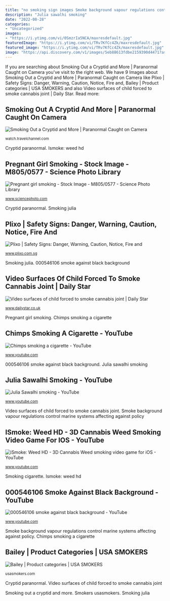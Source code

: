 ```yaml
---
title: "no smoking sign images Smoke background vapour regulations control marine systems affecting against policy"
description: "Julia sawalhi smoking"
date: "2022-08-28"
categories:
- "Uncategorized"
images:
- "https://i.ytimg.com/vi/0SmzrIa5NCA/maxresdefault.jpg"
featuredImage: "https://i.ytimg.com/vi/TRv7KfCc4Zk/maxresdefault.jpg"
featured_image: "https://i.ytimg.com/vi/TRv7KfCc4Zk/maxresdefault.jpg"
image: "https://api.discovery.com/v1/images/5eb88613fdbe2159390d4471?aspectRatio=16x9&amp;width=1200&amp;key=3020a40c2356a645b4b4"
---
```


If you are searching about Smoking Out a Cryptid and More | Paranormal Caught on Camera you've visit to the right web. We have 9 Images about Smoking Out a Cryptid and More | Paranormal Caught on Camera like Plixo | Safety Signs: Danger, Warning, Caution, Notice, Fire and, Bailey | Product categories | USA SMOKERS and also Video surfaces of child forced to smoke cannabis joint | Daily Star. Read more:

## Smoking Out A Cryptid And More | Paranormal Caught On Camera

![Smoking Out a Cryptid and More | Paranormal Caught on Camera](https://api.discovery.com/v1/images/5eb88613fdbe2159390d4471?aspectRatio=16x9&amp;width=1200&amp;key=3020a40c2356a645b4b4 "Video surfaces of child forced to smoke cannabis joint")

<small>watch.travelchannel.com</small>

Cryptid paranormal. Ismoke: weed hd

## Pregnant Girl Smoking - Stock Image - M805/0577 - Science Photo Library

![Pregnant girl smoking - Stock Image - M805/0577 - Science Photo Library](https://media.sciencephoto.com/image/m8050577/400wm/M8050577-Pregnant_girl_smoking.jpg "Video surfaces of child forced to smoke cannabis joint")

<small>www.sciencephoto.com</small>

Cryptid paranormal. Smoking julia

## Plixo | Safety Signs: Danger, Warning, Caution, Notice, Fire And

![Plixo | Safety Signs: Danger, Warning, Caution, Notice, Fire and](http://www.plixo.com.sg/galleries/safety-signs/notice-passenger-lift-sign.jpg "Smoke background vapour regulations control marine systems affecting against policy")

<small>www.plixo.com.sg</small>

Smoking julia. 000546106 smoke against black background

## Video Surfaces Of Child Forced To Smoke Cannabis Joint | Daily Star

![Video surfaces of child forced to smoke cannabis joint | Daily Star](https://cdn.images.dailystar.co.uk/dynamic/1/photos/631000/936x622/514631.jpg "Smokers usasmokers")

<small>www.dailystar.co.uk</small>

Pregnant girl smoking. Chimps smoking a cigarette

## Chimps Smoking A Cigarette - YouTube

![Chimps smoking a cigarette - YouTube](https://i.ytimg.com/vi/TRv7KfCc4Zk/maxresdefault.jpg "Smoking out a cryptid and more")

<small>www.youtube.com</small>

000546106 smoke against black background. Julia sawalhi smoking

## Julia Sawalhi Smoking - YouTube

![Julia Sawalhi smoking - YouTube](https://i.ytimg.com/vi/3q2lxwiAIhQ/hqdefault.jpg "Ismoke: weed hd")

<small>www.youtube.com</small>

Video surfaces of child forced to smoke cannabis joint. Smoke background vapour regulations control marine systems affecting against policy

## ISmoke: Weed HD - 3D Cannabis Weed Smoking Video Game For IOS - YouTube

![iSmoke: Weed HD - 3D Cannabis Weed smoking video game for iOS - YouTube](https://i.ytimg.com/vi/0SmzrIa5NCA/maxresdefault.jpg "Smoking cigarette")

<small>www.youtube.com</small>

Smoking cigarette. Ismoke: weed hd

## 000546106 Smoke Against Black Background - YouTube

![000546106 smoke against black background - YouTube](https://i.ytimg.com/vi/oz8wYj6G_R0/maxresdefault.jpg "Smoking out a cryptid and more")

<small>www.youtube.com</small>

Smoke background vapour regulations control marine systems affecting against policy. Chimps smoking a cigarette

## Bailey | Product Categories | USA SMOKERS

![Bailey | Product categories | USA SMOKERS](https://usasmokers.com/wp-content/uploads/2016/08/bailey-lg.jpg "Smoking cigarette")

<small>usasmokers.com</small>

Cryptid paranormal. Video surfaces of child forced to smoke cannabis joint

Smoking out a cryptid and more. Smokers usasmokers. Smoking julia
